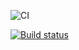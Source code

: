 ![CI](https://github.com/annie131187/domHomework/actions/workflows/web.yml/badge.svg)

[![Build status](https://ci.appveyor.com/api/projects/status/y20k8i9in48egpai?svg=true)](https://ci.appveyor.com/project/annie131187/domhomework)
